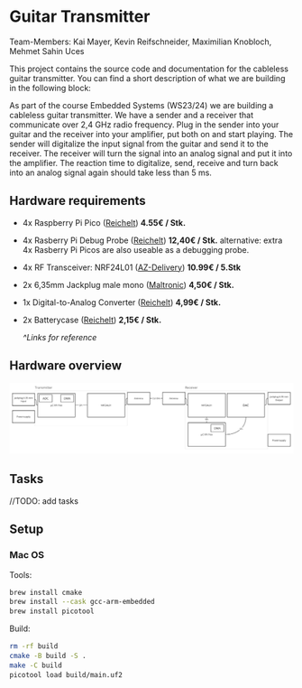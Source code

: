 # Guitar Transmitter

Team-Members: Kai Mayer, Kevin Reifschneider, Maximilian Knobloch, Mehmet Sahin Uces

This project contains the source code and documentation for the cableless guitar transmitter. You can find a short description of what we are building in the following block:

As part of the course Embedded Systems (WS23/24) we are building a cableless guitar transmitter. We have a sender and a receiver that communicate over 2,4 GHz radio frequency. Plug in the sender into your guitar and the receiver into your amplifier, put both on and start playing. The sender will digitalize the input signal from the guitar and send it to the receiver. The receiver will turn the signal into an analog signal and put it into the amplifier. The reaction time to digitalize, send, receive and turn back into an analog signal again should take less than 5 ms.

## Hardware requirements

- 4x Raspberry Pi Pico ([Reichelt](https://www.reichelt.de/raspberry-pi-pico-rp2040-cortex-m0-microusb-rasp-pi-pico-p295706.html)) **4.55€ / Stk.**
- 4x Rasberry Pi Debug Probe ([Reichelt](https://www.reichelt.de/raspberry-pi-debug-probe-rpi-debug-probe-p343288.html)) **12,40€ / Stk.**
alternative: extra 4x Rasberry Pi Picos are also useable as a debugging probe.
- 4x RF Transceiver: NRF24L01 ([AZ-Delivery](https://www.az-delivery.de/en/products/3x-nrf24l01-mit-2-4-ghz)) **10.99€ / 5.Stk**
- 2x 6,35mm Jackplug male mono ([Maltronic](https://maltronic.de/detail/index/sArticle/35598)) **4,50€ / Stk.**
- 1x Digital-to-Analog Converter ([Reichelt](https://www.reichelt.de/de/de/entwicklerboards-dac-konverter-mcp4725-debo-dac-mcp4725-p334976.html)) **4,99€ / Stk.**
- 2x Batterycase ([Reichelt](https://www.reichelt.de/batteriehalter-fuer-3-microzellen-aaa-geschlossen-halter-3xaaa-p44627.html?&trstct=pol_0&nbc=1)) **2,15€ / Stk.**

   *^Links for reference*

## Hardware overview

![Hardware overview](./images/hardware-overview.png)

## Tasks

//TODO: add tasks

## Setup

### Mac OS

Tools:

```bash
brew install cmake 
brew install --cask gcc-arm-embedded
brew install picotool 
```

Build:

```bash
rm -rf build
cmake -B build -S .
make -C build
picotool load build/main.uf2
```
